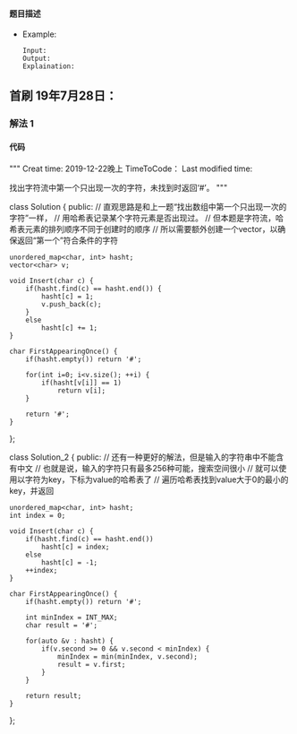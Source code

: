 ## 
#### 题目描述

- Example:
    ```
    Input: 
    Output: 
    Explaination:
    ```  

## 首刷 19年7月28日：
### 解法 1
#### 代码

"""
Creat time: 2019-12-22晚上
TimeToCode：
Last modified time: 

找出字符流中第一个只出现一次的字符，未找到时返回‘#’。
"""

class Solution {
public:
    // 直观思路是和上一题“找出数组中第一个只出现一次的字符”一样，
    // 用哈希表记录某个字符元素是否出现过。
    // 但本题是字符流，哈希表元素的排列顺序不同于创建时的顺序
    // 所以需要额外创建一个vector，以确保返回“第一个”符合条件的字符

    unordered_map<char, int> hasht;
    vector<char> v;

    void Insert(char c) {
        if(hasht.find(c) == hasht.end()) {
            hasht[c] = 1;
            v.push_back(c);
        }
        else
            hasht[c] += 1;
    }

    char FirstAppearingOnce() {
        if(hasht.empty()) return '#';

        for(int i=0; i<v.size(); ++i) {
            if(hasht[v[i]] == 1)
                return v[i];
        }

        return '#';
    }

};


class Solution_2 {
public:
    // 还有一种更好的解法，但是输入的字符串中不能含有中文
    // 也就是说，输入的字符只有最多256种可能，搜索空间很小
    // 就可以使用以字符为key，下标为value的哈希表了
    // 遍历哈希表找到value大于0的最小的key，并返回

    unordered_map<char, int> hasht;
    int index = 0;

    void Insert(char c) {
        if(hasht.find(c) == hasht.end())
            hasht[c] = index;
        else
            hasht[c] = -1;
        ++index;
    }

    char FirstAppearingOnce() {
        if(hasht.empty()) return '#';

        int minIndex = INT_MAX;
        char result = '#';
         
        for(auto &v : hasht) {
            if(v.second >= 0 && v.second < minIndex) {
                minIndex = min(minIndex, v.second);
                result = v.first;
            }  
        }

        return result;
    }

};